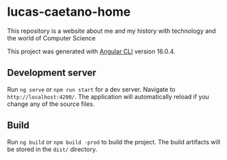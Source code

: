 # lucas-caetano-home
This repository is a website about me and my history with technology and the world of Computer Science

This project was generated with [Angular CLI](https://github.com/angular/angular-cli) version 16.0.4.

## Development server

Run `ng serve` or `npm run start` for a dev server. Navigate to `http://localhost:4200/`. The application will automatically reload if you change any of the source files.

## Build

Run `ng build` or `npm build -prod` to build the project. The build artifacts will be stored in the `dist/` directory.
